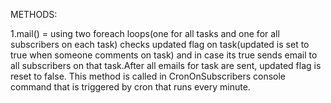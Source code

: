 METHODS:

1.mail() = using two foreach loops(one for all tasks and one for all subscribers on each task)
checks updated flag on task(updated is set to true when someone comments on task) and in case its true
sends email to all subscribers on that task.After all emails for task are sent, updated flag is reset to false.
This method is called in CronOnSubscribers console command that is triggered by cron that runs every minute.

